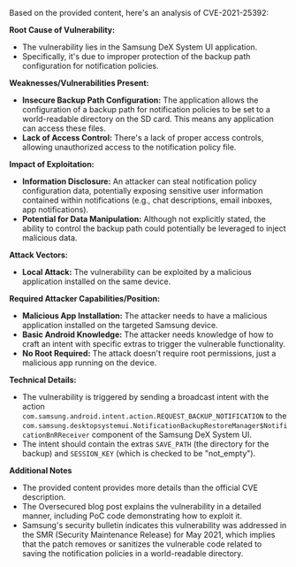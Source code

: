 Based on the provided content, here's an analysis of CVE-2021-25392:

**Root Cause of Vulnerability:**

-   The vulnerability lies in the Samsung DeX System UI application.
-   Specifically, it's due to improper protection of the backup path configuration for notification policies.

**Weaknesses/Vulnerabilities Present:**

-   **Insecure Backup Path Configuration:** The application allows the configuration of a backup path for notification policies to be set to a world-readable directory on the SD card. This means any application can access these files.
-   **Lack of Access Control:** There's a lack of proper access controls, allowing unauthorized access to the notification policy file.

**Impact of Exploitation:**

-   **Information Disclosure:** An attacker can steal notification policy configuration data, potentially exposing sensitive user information contained within notifications (e.g., chat descriptions, email inboxes, app notifications).
-   **Potential for Data Manipulation:** Although not explicitly stated, the ability to control the backup path could potentially be leveraged to inject malicious data.

**Attack Vectors:**

-   **Local Attack:** The vulnerability can be exploited by a malicious application installed on the same device.

**Required Attacker Capabilities/Position:**

-   **Malicious App Installation:** The attacker needs to have a malicious application installed on the targeted Samsung device.
-   **Basic Android Knowledge:** The attacker needs knowledge of how to craft an intent with specific extras to trigger the vulnerable functionality.
-   **No Root Required:** The attack doesn't require root permissions, just a malicious app running on the device.

**Technical Details:**

-   The vulnerability is triggered by sending a broadcast intent with the action `com.samsung.android.intent.action.REQUEST_BACKUP_NOTIFICATION` to the `com.samsung.desktopsystemui.NotificationBackupRestoreManager$NotificationBnRReceiver` component of the Samsung DeX System UI.
-   The intent should contain the extras `SAVE_PATH` (the directory for the backup) and `SESSION_KEY` (which is checked to be "not_empty").

**Additional Notes**

- The provided content provides more details than the official CVE description.
- The Oversecured blog post explains the vulnerability in a detailed manner, including PoC code demonstrating how to exploit it.
- Samsung's security bulletin indicates this vulnerability was addressed in the SMR (Security Maintenance Release) for May 2021, which implies that the patch removes or sanitizes the vulnerable code related to saving the notification policies in a world-readable directory.
